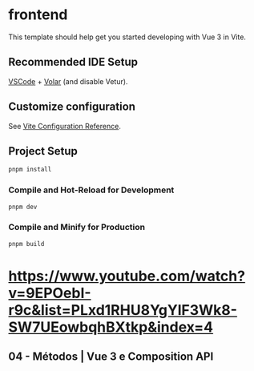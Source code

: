 # frontend

This template should help get you started developing with Vue 3 in Vite.

## Recommended IDE Setup

[VSCode](https://code.visualstudio.com/) + [Volar](https://marketplace.visualstudio.com/items?itemName=Vue.volar) (and disable Vetur).

## Customize configuration

See [Vite Configuration Reference](https://vite.dev/config/).

## Project Setup

```sh
pnpm install
```

### Compile and Hot-Reload for Development

```sh
pnpm dev
```

### Compile and Minify for Production

```sh
pnpm build
```

# https://www.youtube.com/watch?v=9EPOebI-r9c&list=PLxd1RHU8YgYlF3Wk8-SW7UEowbqhBXtkp&index=4

## 04 - Métodos | Vue 3 e Composition API